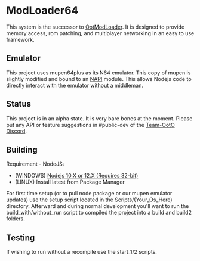 # ModLoader64
This system is the successor to [OotModLoader](https://github.com/hylian-modding/OotModLoader). It is designed to provide memory access, rom patching, and multiplayer networking in an easy to use framework.

## Emulator
This project uses mupen64plus as its N64 emulator. This copy of mupen is slightly modified and bound to an [NAPI](https://nodejs.org/api/n-api.html) module. This allows Nodejs code to directly interact with the emulator without a middleman.

## Status
This project is in an alpha state. It is very bare bones at the moment. Please put any API or feature suggestions in #public-dev of the [Team-OotO Discord](https://discord.gg/UFVY9DE).

## Building

Requirement - NodeJS:

* (WINDOWS) [Nodejs 10.X or 12.X (Requires 32-bit)](https://nodejs.org/en/)
* (LINUX) Install latest from Package Manager

For first time setup (or to pull node package or our mupen emulator updates) use the setup script located in the Scripts/(Your_Os_Here) directory. Afterward and during normal development you'll want to run the build_with/without_run script to compiled the project into a build and build2 folders.

## Testing
If wishing to run without a recompile use the start_1/2 scripts.
